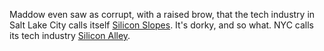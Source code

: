 Maddow even saw as corrupt, with a raised brow, that the tech industry in Salt Lake City calls itself <a href="https://en.wikipedia.org/wiki/Silicon_Slopes">Silicon Slopes</a>. It's dorky, and so what. NYC calls its tech industry <a href="https://en.wikipedia.org/wiki/Silicon_Alley">Silicon Alley</a>. 
